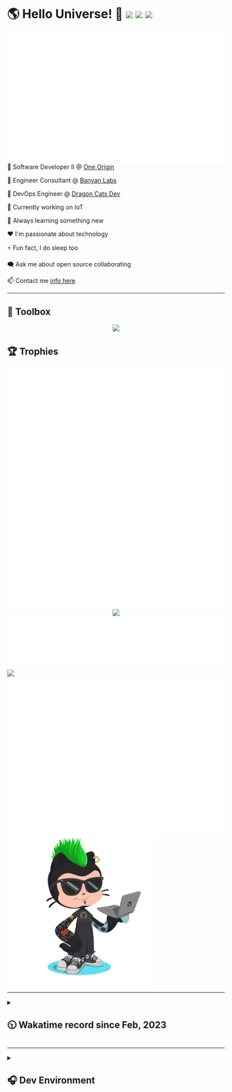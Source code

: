 <h1>🌎 Hello Universe! 👋
<img src='https://wakatime.com/badge/user/a61fe4dd-5464-48ee-825a-134d74f90884.svg?style=flat-square'>
<img src='https://api.visitorbadge.io/api/visitors?path=https%3A%2F%2Fgithub.com%2Fjmclain-origin&countColor=&style=flat-square' height='22'>
<img src='https://img.shields.io/github/followers/jmclain-origin?label=Followers&style=flat-square' height='22'>
</h1>

<img align='right' src='./assets/metrics.base.svg'>

💼 Software Developer II @ [One Origin](https://oneorigin.us/)

💼 Engineer Consultant @ [Banyan Labs](https://banyanlabs.io/)

💼 DevOps Engineer @ [Dragon Cats Dev](https://DragonCats.dev/ "visit")

🔭 Currently working on IoT

🌱 Always learning something new

❤️ I'm passionate about technology

⚡ Fun fact, I do sleep too

🗨️ Ask me about open source collaborating

📫 Contact me [info here](https://www.joshmclain.com/#contact)

---

## 🧰 Toolbox

<p align="center">
  <a href="https://skillicons.dev">
    <img src="https://skillicons.dev/icons?i=md,html,css,js,regex,sass,tailwind,ts,react,styledcomponents,redux,next,gatsby,remix,vue,nuxt,nodejs,express,mongodb,jest,webpack,vite,rollup,docker,nginx,aws,heroku,vercel,netlify,linux,bash,powershell,vim,git,githubactions,github,gitlab,vscode,idea,maven,gradle,java,spring&theme=dark" />
  </a>
</p>

## 🏆 Trophies

<div align='center'>
<img src='./assets/metrics.plugin.achievements.compact.svg'>
<img src='./assets/metrics.plugin.habits.charts.svg'>
<img src='https://github-profile-trophy.vercel.app/?username=jmclain-origin&theme=darkhub&no-frame=true&margin-w=10'>
</div>

<div align=''>
<img src='./assets/metrics.plugin.habits.facts.svg'>
<img src='https://streak-stats.demolab.com?user=jmclain-origin&theme=dark' width='340'>
<div>
</div>

<img src='./assets/metrics.plugin.wakatime.svg'>
<img src='./assets/octocat.png' width='340'>
<!-- <img src='./assets/metrics.plugin.code.svg'> -->
</div>

---

<details>
<summary>

## 🕥 Wakatime record since Feb, 2023

</summary>

<!--START_SECTION:waka-->
![Code Time](http://img.shields.io/badge/Code%20Time-377%20hrs%2024%20mins-blue)

![Profile Views](http://img.shields.io/badge/Profile%20Views-2-blue)

**🐱 My GitHub Data** 

> 📦 131.2 kB Used in GitHub's Storage 
 > 
> 🏆 591 Contributions in the Year 2023
 > 
> 🚫 Not Opted to Hire
 > 
> 📜 20 Public Repositories 
 > 
> 🔑 25 Private Repositories 
 > 
**I'm an Early 🐤** 

```text
🌞 Morning                1336 commits        █████░░░░░░░░░░░░░░░░░░░░   21.69 % 
🌆 Daytime                2452 commits        ██████████░░░░░░░░░░░░░░░   39.81 % 
🌃 Evening                1623 commits        ███████░░░░░░░░░░░░░░░░░░   26.35 % 
🌙 Night                  749 commits         ███░░░░░░░░░░░░░░░░░░░░░░   12.16 % 
```
📅 **I'm Most Productive on Monday** 

```text
Monday                   1275 commits        █████░░░░░░░░░░░░░░░░░░░░   20.70 % 
Tuesday                  1020 commits        ████░░░░░░░░░░░░░░░░░░░░░   16.56 % 
Wednesday                1203 commits        █████░░░░░░░░░░░░░░░░░░░░   19.53 % 
Thursday                 531 commits         ██░░░░░░░░░░░░░░░░░░░░░░░   08.62 % 
Friday                   848 commits         ███░░░░░░░░░░░░░░░░░░░░░░   13.77 % 
Saturday                 712 commits         ███░░░░░░░░░░░░░░░░░░░░░░   11.56 % 
Sunday                   571 commits         ██░░░░░░░░░░░░░░░░░░░░░░░   09.27 % 
```


📊 **This Week I Spent My Time On** 

```text
🕑︎ Time Zone: America/Phoenix

💬 Programming Languages: 
TypeScript               10 hrs 56 mins      ███████████████░░░░░░░░░░   61.75 % 
Markdown                 1 hr 55 mins        ███░░░░░░░░░░░░░░░░░░░░░░   10.82 % 
JavaScript               1 hr 15 mins        ██░░░░░░░░░░░░░░░░░░░░░░░   07.11 % 
Java                     58 mins             █░░░░░░░░░░░░░░░░░░░░░░░░   05.46 % 
HTML                     31 mins             █░░░░░░░░░░░░░░░░░░░░░░░░   02.99 % 

🔥 Editors: 
IntelliJ                 10 hrs 5 mins       ██████████████░░░░░░░░░░░   56.96 % 
VS Code                  7 hrs 37 mins       ███████████░░░░░░░░░░░░░░   43.04 % 

💻 Operating System: 
Mac                      17 hrs 14 mins      ████████████████████████░   97.31 % 
Windows                  28 mins             █░░░░░░░░░░░░░░░░░░░░░░░░   02.69 % 
```

**I Mostly Code in JavaScript** 

```text
JavaScript               26 repos            ████████████░░░░░░░░░░░░░   48.15 % 
TypeScript               15 repos            ███████░░░░░░░░░░░░░░░░░░   27.78 % 
Vue                      2 repos             █░░░░░░░░░░░░░░░░░░░░░░░░   03.70 % 
Java                     2 repos             █░░░░░░░░░░░░░░░░░░░░░░░░   03.70 % 
Dockerfile               1 repo              ░░░░░░░░░░░░░░░░░░░░░░░░░   01.85 % 
```




 Last Updated on 26/05/2023 18:35:36 UTC
<!--END_SECTION:waka-->

</details>

---

<details>
<summary>

## 🎧 Dev Environment

</summary>

> ### _I'm not a player 🐱 I just code a lot..._

<div align='center'>
<img src='https://spotify-github-profile.vercel.app/api/view?uid=31knnovcfatt7mqmu6yaa5htulxi&cover_image=true&theme=default&show_offline=false&background_color=121212' width='420'>
<img src='https://spotify-recently-played-readme.vercel.app/api?user=31knnovcfatt7mqmu6yaa5htulxi&width=400&count=10'>
</div>
</details>

<!-- ## Memes

who doesn't love memes?

![obi one](./assets/unfilimar_obi.jpg) -->

<!-- <div align='center'>
<img src='https://www.data-card-for-spotify.com/api/card?user_id=31knnovcfatt7mqmu6yaa5htulxi&hide_playing=1&hide_recents=1&limit=10&custom_title=jmclain-origin%20Spotify%20Data'>
</div> -->
